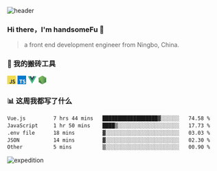 ![header](https://raw.githubusercontent.com/fzq1998/fzq1998/master/header.png)

### Hi there，I'm handsomeFu 👋

> a front end development engineer from Ningbo, China.

### 🔧 我的搬砖工具
<code><img height="20" src="https://raw.githubusercontent.com/github/explore/80688e429a7d4ef2fca1e82350fe8e3517d3494d/topics/javascript/javascript.png" alt="javascript"></code>
<code><img height="20" src="https://raw.githubusercontent.com/github/explore/80688e429a7d4ef2fca1e82350fe8e3517d3494d/topics/typescript/typescript.png" alt="typescript"></code>
<code><img height="20" src="https://raw.githubusercontent.com/github/explore/80688e429a7d4ef2fca1e82350fe8e3517d3494d/topics/vue/vue.png" alt="vue"></code>
<code><img height="20" src="https://raw.githubusercontent.com/github/explore/80688e429a7d4ef2fca1e82350fe8e3517d3494d/topics/nodejs/nodejs.png" alt="nodejs"></code>



### 📊 这周我都写了什么
<!--START_SECTION:waka-->

```txt
Vue.js         7 hrs 44 mins   ██████████████████▓░░░░░░   74.58 %
JavaScript     1 hr 50 mins    ████▒░░░░░░░░░░░░░░░░░░░░   17.73 %
.env file      18 mins         ▓░░░░░░░░░░░░░░░░░░░░░░░░   03.03 %
JSON           14 mins         ▓░░░░░░░░░░░░░░░░░░░░░░░░   02.30 %
Other          5 mins          ▒░░░░░░░░░░░░░░░░░░░░░░░░   00.90 %
```

<!--END_SECTION:waka-->


![expedition](https://raw.githubusercontent.com/fzq1998/fzq1998/master/expedition.gif)

